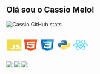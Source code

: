 ## Olá sou o Cassio Melo!

 
<div> 



![Cassio GitHub stats](https://github-readme-stats.vercel.app/api?username=Cassio-Melo&show_icons=true&theme=radical)

<div style="display: inline_block"><br>
  <img align="center" alt="cassio-Js" height="30" width="40" src="https://raw.githubusercontent.com/devicons/devicon/master/icons/javascript/javascript-plain.svg">
  <img align="center" alt="cassio-HTML" height="30" width="40" src="https://raw.githubusercontent.com/devicons/devicon/master/icons/html5/html5-original.svg">
  <img align="center" alt="cassio-CSS" height="30" width="40" src="https://raw.githubusercontent.com/devicons/devicon/master/icons/css3/css3-original.svg">
  <img align="center" alt="cassio-Python" height="30" width="40" src="https://raw.githubusercontent.com/devicons/devicon/master/icons/python/python-original.svg">
  <img align="center" alt="cassio-React" height="30" width="40" src="https://raw.githubusercontent.com/devicons/devicon/master/icons/react/react-original.svg">
</div>
 
##

<div style="display: inline_block">
   <a href="https://www.instagram.com/cask_io/" target="_blank"><img src="https://img.shields.io/badge/-Instagram-%23E4405F?style=for-the-badge&logo=instagram&logoColor=white" target="_blank"></a>
 	<a href="https://www.twitch.tv/bolivi_a" target="_blank"><img src="https://img.shields.io/badge/Twitch-9146FF?style=for-the-badge&logo=twitch&logoColor=white" target="_blank"></a>
  <a href="https://www.linkedin.com/in/c%C3%A1ssio-melo-7bb735251/" target="_blank"><img src="https://img.shields.io/badge/-LinkedIn-%230077B5?style=for-the-badge&logo=linkedin&logoColor=white" target="_blank"></a> 

</div><br/>

 
